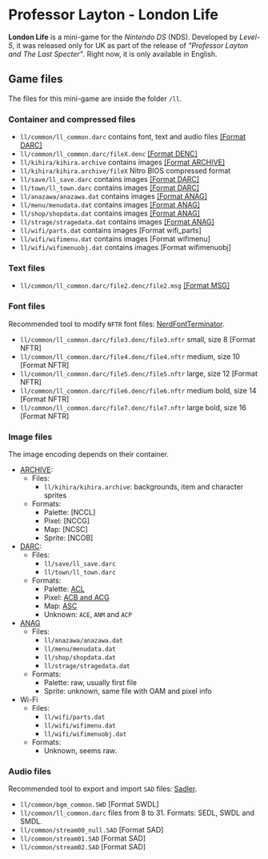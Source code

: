 # Professor Layton - London Life

**London Life** is a mini-game for the _Nintendo DS_ (NDS). Developed by
_Level-5_, it was released only for UK as part of the release of _"Professor
Layton and The Last Specter"_. Right now, it is only available in English.

## Game files

The files for this mini-game are inside the folder `/ll`.

### Container and compressed files

- `ll/common/ll_common.darc` contains font, text and audio files
  [[Format DARC]](DARC.md)
- `ll/common/ll_common.darc/fileX.denc` [[Format DENC]](DENC.md)
- `ll/kihira/kihira.archive` contains images [[Format ARCHIVE]](ARCHIVE.md)
- `ll/kihira/kihira.archive/fileX` Nitro BIOS compressed format
- `ll/save/ll_save.darc` contains images [[Format DARC]](DARC.md)
- `ll/town/ll_town.darc` contains images [[Format DARC]](DARC.md)
- `ll/anazawa/anazawa.dat` contains images [[Format ANAG]](ANAG.md)
- `ll/menu/menudata.dat` contains images [[Format ANAG]](ANAG.md)
- `ll/shop/shopdata.dat` contains images [[Format ANAG]](ANAG.md)
- `ll/strage/stragedata.dat` contains images [[Format ANAG]](ANAG.md)
- `ll/wifi/parts.dat` contains images [Format wifi_parts]
- `ll/wifi/wifimenu.dat` contains images [Format wifimenu]
- `ll/wifi/wifimenuobj.dat` contains images [Format wifimenuobj]

### Text files

- `ll/common/ll_common.darc/file2.denc/file2.msg` [[Format MSG]](MSG.md)

### Font files

Recommended tool to modify `NFTR` font files:
[NerdFontTerminator](https://github.com/pleonex/NerdFontTerminatoR).

- `ll/common/ll_common.darc/file3.denc/file3.nftr` small, size 8 [Format NFTR]
- `ll/common/ll_common.darc/file4.denc/file4.nftr` medium, size 10 [Format NFTR]
- `ll/common/ll_common.darc/file5.denc/file5.nftr` large, size 12 [Format NFTR]
- `ll/common/ll_common.darc/file6.denc/file6.nftr` medium bold, size 14 [Format
  NFTR]
- `ll/common/ll_common.darc/file7.denc/file7.nftr` large bold, size 16 [Format
  NFTR]

### Image files

The image encoding depends on their container.

- [ARCHIVE](ARCHIVE.md):
  - Files:
    - `ll/kihira/kihira.archive`: backgrounds, item and character sprites
  - Formats:
    - Palette: [NCCL]
    - Pixel: [NCCG]
    - Map: [NCSC]
    - Sprite: [NCOB]
- [DARC](DARC.md):
  - Files:
    - `ll/save/ll_save.darc`
    - `ll/town/ll_town.darc`
  - Formats:
    - Palette: [ACL](ACL.md)
    - Pixel: [ACB and ACG](ACB.md)
    - Map: [ASC](ASC.md)
    - Unknown: `ACE`, `ANM` and `ACP`
- [ANAG](ANAG.md)
  - Files:
    - `ll/anazawa/anazawa.dat`
    - `ll/menu/menudata.dat`
    - `ll/shop/shopdata.dat`
    - `ll/strage/stragedata.dat`
  - Formats:
    - Palette: raw, usually first file
    - Sprite: unknown, same file with OAM and pixel info
- Wi-Fi
  - Files:
    - `ll/wifi/parts.dat`
    - `ll/wifi/wifimenu.dat`
    - `ll/wifi/wifimenuobj.dat`
  - Formats:
    - Unknown, seems raw.

### Audio files

Recommended tool to export and import `SAD` files:
[Sadler](https://github.com/pleonex/SADL-Audio-format).

- `ll/common/bgm_common.SWD` [Format SWDL]
- `ll/common/ll_common.darc` files from 8 to 31. Formats: SEDL, SWDL and SMDL.
- `ll/common/stream00_null.SAD` [Format SAD]
- `ll/common/stream01.SAD` [Format SAD]
- `ll/common/stream02.SAD` [Format SAD]
